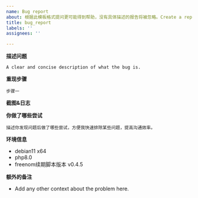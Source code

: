 ```yaml
---
name: Bug report
about: 根据此模板格式提问更可能得到帮助，没有具体描述的报告将被忽略。Create a report to help us improve.
title: bug_report
labels: ''
assignees: ''

---
```


**描述问题**
```
A clear and concise description of what the bug is.
```

**重现步骤**
```
步骤一
```

**截图&日志**

**你做了哪些尝试**
```
描述你发现问题后做了哪些尝试，方便我快速排除某些问题，提高沟通效率。
```

**环境信息**
 - debian11 x64
 - php8.0
 - freenom续期脚本版本 v0.4.5

**额外的备注**
- Add any other context about the problem here.

